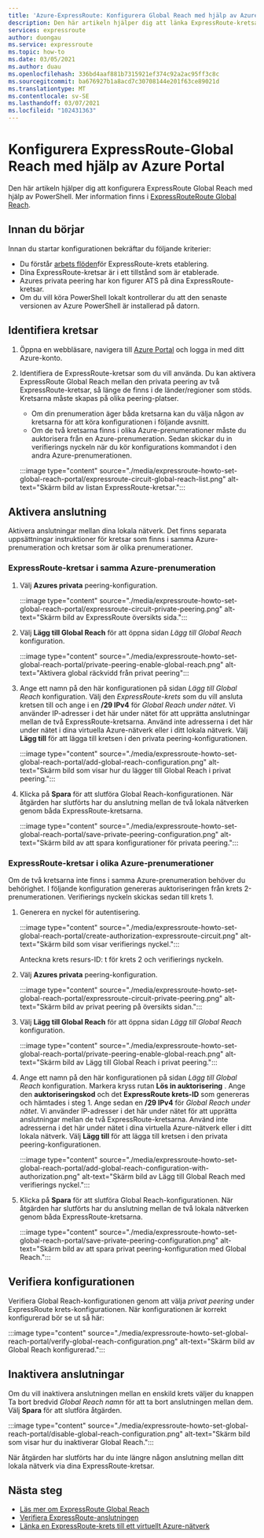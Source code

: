 ```yaml
---
title: 'Azure-ExpressRoute: Konfigurera Global Reach med hjälp av Azure Portal'
description: Den här artikeln hjälper dig att länka ExpressRoute-kretsar tillsammans för att skapa ett privat nätverk mellan dina lokala nätverk och aktivera Global Reach med hjälp av Azure Portal.
services: expressroute
author: duongau
ms.service: expressroute
ms.topic: how-to
ms.date: 03/05/2021
ms.author: duau
ms.openlocfilehash: 336bd4aaf881b7315921ef374c92a2ac95ff3c8c
ms.sourcegitcommit: ba676927b1a8acd7c30708144e201f63ce89021d
ms.translationtype: MT
ms.contentlocale: sv-SE
ms.lasthandoff: 03/07/2021
ms.locfileid: "102431363"
---
```

# <a name="configure-expressroute-global-reach-using-the-azure-portal"></a>Konfigurera ExpressRoute-Global Reach med hjälp av Azure Portal

Den här artikeln hjälper dig att konfigurera ExpressRoute Global Reach med hjälp av PowerShell. Mer information finns i [ExpressRouteRoute Global Reach](expressroute-global-reach.md).

 ## <a name="before-you-begin"></a>Innan du börjar

Innan du startar konfigurationen bekräftar du följande kriterier:

* Du förstår [arbets flöden](expressroute-workflows.md)för ExpressRoute-krets etablering.
* Dina ExpressRoute-kretsar är i ett tillstånd som är etablerade.
* Azures privata peering har kon figurer ATS på dina ExpressRoute-kretsar.
* Om du vill köra PowerShell lokalt kontrollerar du att den senaste versionen av Azure PowerShell är installerad på datorn.

## <a name="identify-circuits"></a>Identifiera kretsar

1. Öppna en webbläsare, navigera till [Azure Portal](https://portal.azure.com) och logga in med ditt Azure-konto.

2. Identifiera de ExpressRoute-kretsar som du vill använda. Du kan aktivera ExpressRoute Global Reach mellan den privata peering av två ExpressRoute-kretsar, så länge de finns i de länder/regioner som stöds. Kretsarna måste skapas på olika peering-platser. 

   * Om din prenumeration äger båda kretsarna kan du välja någon av kretsarna för att köra konfigurationen i följande avsnitt.
   * Om de två kretsarna finns i olika Azure-prenumerationer måste du auktorisera från en Azure-prenumeration. Sedan skickar du in verifierings nyckeln när du kör konfigurations kommandot i den andra Azure-prenumerationen.

    :::image type="content" source="./media/expressroute-howto-set-global-reach-portal/expressroute-circuit-global-reach-list.png" alt-text="Skärm bild av listan ExpressRoute-kretsar.":::

## <a name="enable-connectivity"></a>Aktivera anslutning

Aktivera anslutningar mellan dina lokala nätverk. Det finns separata uppsättningar instruktioner för kretsar som finns i samma Azure-prenumeration och kretsar som är olika prenumerationer.

### <a name="expressroute-circuits-in-the-same-azure-subscription"></a>ExpressRoute-kretsar i samma Azure-prenumeration

1. Välj **Azures privata** peering-konfiguration. 

    :::image type="content" source="./media/expressroute-howto-set-global-reach-portal/expressroute-circuit-private-peering.png" alt-text="Skärm bild av ExpressRoute översikts sida.":::

1. Välj **Lägg till Global Reach** för att öppna sidan *Lägg till Global Reach* konfiguration.

    :::image type="content" source="./media/expressroute-howto-set-global-reach-portal/private-peering-enable-global-reach.png" alt-text="Aktivera global räckvidd från privat peering":::

1. Ange ett namn på den här konfigurationen på sidan *Lägg till Global Reach* konfiguration. Välj den *ExpressRoute-krets* som du vill ansluta kretsen till och ange i en **/29 IPv4** för *Global Reach under nätet*. Vi använder IP-adresser i det här under nätet för att upprätta anslutningar mellan de två ExpressRoute-kretsarna. Använd inte adresserna i det här under nätet i dina virtuella Azure-nätverk eller i ditt lokala nätverk. Välj **Lägg till** för att lägga till kretsen i den privata peering-konfigurationen.

    :::image type="content" source="./media/expressroute-howto-set-global-reach-portal/add-global-reach-configuration.png" alt-text="Skärm bild som visar hur du lägger till Global Reach i privat peering.":::

1. Klicka på **Spara** för att slutföra Global Reach-konfigurationen. När åtgärden har slutförts har du anslutning mellan de två lokala nätverken genom båda ExpressRoute-kretsarna.

    :::image type="content" source="./media/expressroute-howto-set-global-reach-portal/save-private-peering-configuration.png" alt-text="Skärm bild av att spara konfigurationer för privata peering.":::

### <a name="expressroute-circuits-in-different-azure-subscriptions"></a>ExpressRoute-kretsar i olika Azure-prenumerationer

Om de två kretsarna inte finns i samma Azure-prenumeration behöver du behörighet. I följande konfiguration genereras auktoriseringen från krets 2-prenumerationen. Verifierings nyckeln skickas sedan till krets 1.

1. Generera en nyckel för autentisering.

   :::image type="content" source="./media/expressroute-howto-set-global-reach-portal/create-authorization-expressroute-circuit.png" alt-text="Skärm bild som visar verifierings nyckel."::: 

   Anteckna krets resurs-ID: t för krets 2 och verifierings nyckeln.

1. Välj **Azures privata** peering-konfiguration. 

    :::image type="content" source="./media/expressroute-howto-set-global-reach-portal/expressroute-circuit-private-peering.png" alt-text="Skärm bild av privat peering på översikts sidan.":::

1. Välj **Lägg till Global Reach** för att öppna sidan *Lägg till Global Reach* konfiguration.

    :::image type="content" source="./media/expressroute-howto-set-global-reach-portal/private-peering-enable-global-reach.png" alt-text="Skärm bild av Lägg till Global Reach i privat peering.":::

1. Ange ett namn på den här konfigurationen på sidan *Lägg till Global Reach* konfiguration. Markera kryss rutan **Lös in auktorisering** . Ange den **auktoriseringskod** och det **ExpressRoute krets-ID** som genereras och hämtades i steg 1. Ange sedan en **/29 IPv4** för *Global Reach under nätet*. Vi använder IP-adresser i det här under nätet för att upprätta anslutningar mellan de två ExpressRoute-kretsarna. Använd inte adresserna i det här under nätet i dina virtuella Azure-nätverk eller i ditt lokala nätverk. Välj **Lägg till** för att lägga till kretsen i den privata peering-konfigurationen.

    :::image type="content" source="./media/expressroute-howto-set-global-reach-portal/add-global-reach-configuration-with-authorization.png" alt-text="Skärm bild av Lägg till Global Reach med verifierings nyckel.":::

1. Klicka på **Spara** för att slutföra Global Reach-konfigurationen. När åtgärden har slutförts har du anslutning mellan de två lokala nätverken genom båda ExpressRoute-kretsarna.

    :::image type="content" source="./media/expressroute-howto-set-global-reach-portal/save-private-peering-configuration.png" alt-text="Skärm bild av att spara privat peering-konfiguration med Global Reach.":::

## <a name="verify-the-configuration"></a>Verifiera konfigurationen

Verifiera Global Reach-konfigurationen genom att välja *privat peering* under ExpressRoute krets-konfigurationen. När konfigurationen är korrekt konfigurerad bör se ut så här:

:::image type="content" source="./media/expressroute-howto-set-global-reach-portal/verify-global-reach-configuration.png" alt-text="Skärm bild av Global Reach konfigurerad.":::

## <a name="disable-connectivity"></a>Inaktivera anslutningar

Om du vill inaktivera anslutningen mellan en enskild krets väljer du knappen Ta bort bredvid *Global Reach namn* för att ta bort anslutningen mellan dem. Välj **Spara** för att slutföra åtgärden.

:::image type="content" source="./media/expressroute-howto-set-global-reach-portal/disable-global-reach-configuration.png" alt-text="Skärm bild som visar hur du inaktiverar Global Reach.":::

När åtgärden har slutförts har du inte längre någon anslutning mellan ditt lokala nätverk via dina ExpressRoute-kretsar.

## <a name="next-steps"></a>Nästa steg
- [Läs mer om ExpressRoute Global Reach](expressroute-global-reach.md)
- [Verifiera ExpressRoute-anslutningen](expressroute-troubleshooting-expressroute-overview.md)
- [Länka en ExpressRoute-krets till ett virtuellt Azure-nätverk](expressroute-howto-linkvnet-arm.md)
